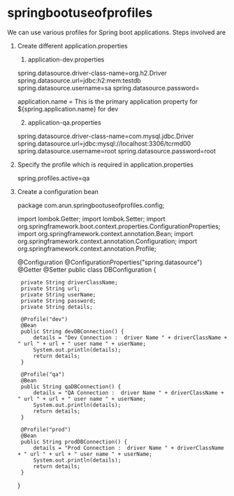 # springbootuseofprofiles


We can use various profiles for Spring boot applications. Steps involved are

1. Create different application.properties

    1. application-dev.properties

    spring.datasource.driver-class-name=org.h2.Driver
    spring.datasource.url=jdbc:h2:mem:testdb
    spring.datasource.username=sa
    spring.datasource.password=
    
    application.name = This is the primary application property  for ${spring.application.name} for dev 

    2. application-qa.properties
    
    spring.datasource.driver-class-name=com.mysql.jdbc.Driver
    spring.datasource.url=jdbc:mysql://localhost:3306/tcrmd00
    spring.datasource.username=root
    spring.datasource.password=root
    
2. Specify the profile which is required in application.properties

    spring.profiles.active=qa
    
3. Create a configuration bean
    
    package com.arun.springbootuseofprofiles.config;
    
    import lombok.Getter;
    import lombok.Setter;
    import org.springframework.boot.context.properties.ConfigurationProperties;
    import org.springframework.context.annotation.Bean;
    import org.springframework.context.annotation.Configuration;
    import org.springframework.context.annotation.Profile;
    
    @Configuration
    @ConfigurationProperties("spring.datasource")
    @Getter
    @Setter
    public class DBConfiguration {
    
        private String driverClassName;
        private String url;
        private String userName;
        private String password;
        private String details;
    
        @Profile("dev")
        @Bean
        public String devDBConnection() {
            details = "Dev Connection :  driver Name " + driverClassName + " url " + url + " user name " + userName;
            System.out.println(details);
            return details;
        }
    
        @Profile("qa")
        @Bean
        public String qaDBConnection() {
            details = "QA Connection :  driver Name " + driverClassName + " url " + url + " user name " + userName;
            System.out.println(details);
            return details;
        }
    
        @Profile("prod")
        @Bean
        public String prodDBConnection() {
            details = "Prod Connection :  driver Name " + driverClassName + " url " + url + " user name " + userName;
            System.out.println(details);
            return details;
        }
    }
